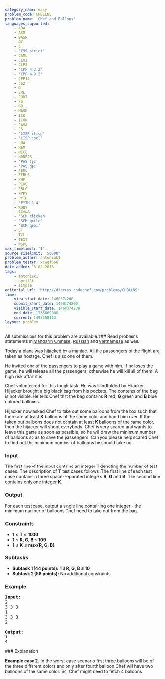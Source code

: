 ```yaml
---
category_name: easy
problem_code: CHBLLNS
problem_name: 'Chef and Ballons'
languages_supported:
    - ADA
    - ASM
    - BASH
    - BF
    - C
    - 'C99 strict'
    - CAML
    - CLOJ
    - CLPS
    - 'CPP 4.3.2'
    - 'CPP 4.9.2'
    - CPP14
    - CS2
    - D
    - ERL
    - FORT
    - FS
    - GO
    - HASK
    - ICK
    - ICON
    - JAVA
    - JS
    - 'LISP clisp'
    - 'LISP sbcl'
    - LUA
    - NEM
    - NICE
    - NODEJS
    - 'PAS fpc'
    - 'PAS gpc'
    - PERL
    - PERL6
    - PHP
    - PIKE
    - PRLG
    - PYPY
    - PYTH
    - 'PYTH 3.4'
    - RUBY
    - SCALA
    - 'SCM chicken'
    - 'SCM guile'
    - 'SCM qobi'
    - ST
    - TCL
    - TEXT
    - WSPC
max_timelimit: '1'
source_sizelimit: '50000'
problem_author: antoniuk1
problem_tester: xcwgf666
date_added: 13-02-2016
tags:
    - antoniuk1
    - april16
    - simple
editorial_url: 'http://discuss.codechef.com/problems/CHBLLNS'
time:
    view_start_date: 1460374200
    submit_start_date: 1460374200
    visible_start_date: 1460374200
    end_date: 1735669800
    current: 1493558113
layout: problem
---
```

All submissions for this problem are available.###  Read problems statements in [Mandarin Chinese](http://www.codechef.com/download/translated/APRIL16/mandarin/CHBLLNS.pdf), [Russian](http://www.codechef.com/download/translated/APRIL16/russian/CHBLLNS.pdf) and [Vietnamese](http://www.codechef.com/download/translated/APRIL16/vietnamese/CHBLLNS.pdf) as well.

Today a plane was hijacked by a maniac. All the passengers of the flight are taken as hostage. Chef is also one of them.

He invited one of the passengers to play a game with him. If he loses the game, he will release all the passengers, otherwise he will kill all of them. A high risk affair it is.

Chef volunteered for this tough task. He was blindfolded by Hijacker. Hijacker brought a big black bag from his pockets. The contents of the bag is not visible. He tells Chef that the bag contains **R** red, **G** green and **B** blue colored balloons.

Hijacker now asked Chef to take out some balloons from the box such that there are at least **K** balloons of the same color and hand him over. If the taken out balloons does not contain at least **K** balloons of the same color, then the hijacker will shoot everybody. Chef is very scared and wants to leave this game as soon as possible, so he will draw the minimum number of balloons so as to save the passengers. Can you please help scared Chef to find out the minimum number of balloons he should take out.

### Input

The first line of the input contains an integer **T** denoting the number of test cases. The description of **T** test cases follows. 
The first line of each test case contains a three space-separated integers **R**, **G** and **B**. 
The second line contains only one integer **K**.

### Output

For each test case, output a single line containing one integer - the minimum number of balloons Chef need to take out from the bag.

### Constraints

- **1** ≤ **T** ≤ **1000**
- **1** ≤ **R, G, B** ≤ **109**
- **1** ≤ **K** ≤ **max{**R**, **G**, **B**}**

### Subtasks

- **Subtask 1 (44 points):** **1 ≤ **R**, **G**, **B** ≤ 10**
- **Subtask 2 (56 points):**  No additional constraints

### Example

<pre><b>Input:</b>
2
3 3 3
1
3 3 3
2

<b>Output:</b>
1
4
</pre>### Explanation

**Example case 2.** In the worst-case scenario first three balloons will be of the three different colors and only after fourth balloon Chef will have two balloons of the same color. So, Chef might need to fetch 4 balloons
